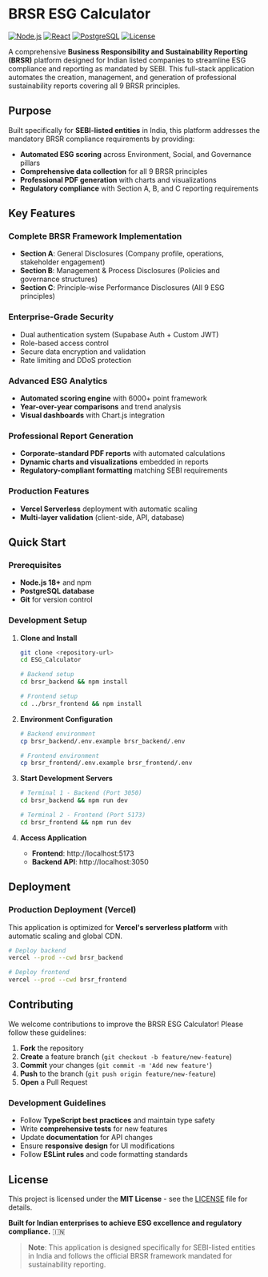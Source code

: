 # BRSR ESG Calculator

[![Node.js](https://img.shields.io/badge/Node.js-20.x-green.svg)](https://nodejs.org/)
[![React](https://img.shields.io/badge/React-19.x-blue.svg)](https://reactjs.org/)
[![PostgreSQL](https://img.shields.io/badge/PostgreSQL-15+-blue.svg)](https://postgresql.org/)
[![License](https://img.shields.io/badge/License-MIT-red.svg)](./LICENSE)

A comprehensive **Business Responsibility and Sustainability Reporting (BRSR)** platform designed for Indian listed companies to streamline ESG compliance and reporting as mandated by SEBI. This full-stack application automates the creation, management, and generation of professional sustainability reports covering all 9 BRSR principles.

## Purpose

Built specifically for **SEBI-listed entities** in India, this platform addresses the mandatory BRSR compliance requirements by providing:
- **Automated ESG scoring** across Environment, Social, and Governance pillars
- **Comprehensive data collection** for all 9 BRSR principles
- **Professional PDF generation** with charts and visualizations
- **Regulatory compliance** with Section A, B, and C reporting requirements

## Key Features

### **Complete BRSR Framework Implementation**
- **Section A**: General Disclosures (Company profile, operations, stakeholder engagement)
- **Section B**: Management & Process Disclosures (Policies and governance structures)
- **Section C**: Principle-wise Performance Disclosures (All 9 ESG principles)

### **Enterprise-Grade Security**
- Dual authentication system (Supabase Auth + Custom JWT)
- Role-based access control
- Secure data encryption and validation
- Rate limiting and DDoS protection

### **Advanced ESG Analytics**
- **Automated scoring engine** with 6000+ point framework
- **Year-over-year comparisons** and trend analysis
- **Visual dashboards** with Chart.js integration

### **Professional Report Generation**
- **Corporate-standard PDF reports** with automated calculations
- **Dynamic charts and visualizations** embedded in reports
- **Regulatory-compliant formatting** matching SEBI requirements

### **Production Features**
- **Vercel Serverless** deployment with automatic scaling
- **Multi-layer validation** (client-side, API, database)

##  Quick Start

### Prerequisites
- **Node.js 18+** and npm
- **PostgreSQL database** 
- **Git** for version control

### Development Setup

1. **Clone and Install**
   ```bash
   git clone <repository-url>
   cd ESG_Calculator
   
   # Backend setup
   cd brsr_backend && npm install
   
   # Frontend setup  
   cd ../brsr_frontend && npm install
   ```

2. **Environment Configuration**
   ```bash
   # Backend environment
   cp brsr_backend/.env.example brsr_backend/.env
   
   # Frontend environment
   cp brsr_frontend/.env.example brsr_frontend/.env
   ```

3. **Start Development Servers**
   ```bash
   # Terminal 1 - Backend (Port 3050)
   cd brsr_backend && npm run dev
   
   # Terminal 2 - Frontend (Port 5173)
   cd brsr_frontend && npm run dev
   ```

4. **Access Application**
   - **Frontend**: http://localhost:5173
   - **Backend API**: http://localhost:3050


## Deployment

### **Production Deployment (Vercel)**
This application is optimized for **Vercel's serverless platform** with automatic scaling and global CDN.

```bash
# Deploy backend
vercel --prod --cwd brsr_backend

# Deploy frontend  
vercel --prod --cwd brsr_frontend
```


## Contributing

We welcome contributions to improve the BRSR ESG Calculator! Please follow these guidelines:

1. **Fork** the repository
2. **Create** a feature branch (`git checkout -b feature/new-feature`)
3. **Commit** your changes (`git commit -m 'Add new feature'`)
4. **Push** to the branch (`git push origin feature/new-feature`)
5. **Open** a Pull Request

### Development Guidelines
- Follow **TypeScript best practices** and maintain type safety
- Write **comprehensive tests** for new features
- Update **documentation** for API changes
- Ensure **responsive design** for UI modifications
- Follow **ESLint rules** and code formatting standards

## License

This project is licensed under the **MIT License** - see the [LICENSE](LICENSE) file for details.

**Built for Indian enterprises to achieve ESG excellence and regulatory compliance.** 🇮🇳

> **Note**: This application is designed specifically for SEBI-listed entities in India and follows the official BRSR framework mandated for sustainability reporting.

